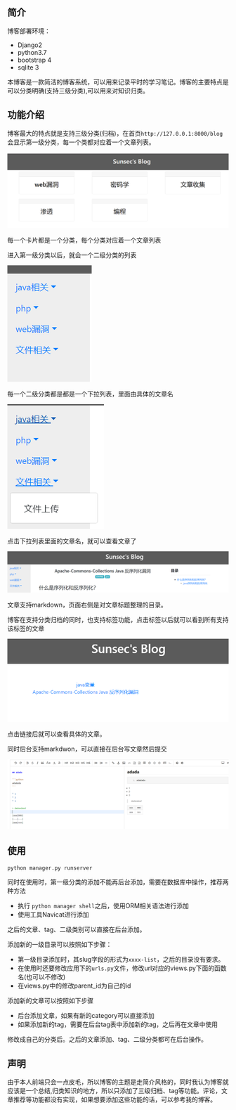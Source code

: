 

## 简介

博客部署环境：

* Django2
* python3.7
* bootstrap 4
* sqlite 3


本博客是一款简洁的博客系统，可以用来记录平时的学习笔记。博客的主要特点是可以分类明确(支持三级分类),可以用来对知识归类。

## 功能介绍

博客最大的特点就是支持三级分类(归档)，在首页``http://127.0.0.1:8000/blog``会显示第一级分类，每一个类都对应着一个文章列表。

![](image/1.png)

每一个卡片都是一个分类，每个分类对应着一个文章列表

进入第一级分类以后，就会一个二级分类的列表

![](image/3.png)

每一个二级分类都是都是一个下拉列表，里面由具体的文章名

![](image/4.png)

点击下拉列表里面的文章名，就可以查看文章了

![](image/2.png)

文章支持markdown，页面右侧是对文章标题整理的目录。

博客在支持分类归档的同时，也支持标签功能，点击标签以后就可以看到所有支持该标签的文章

![](image/5.png)

点击链接后就可以查看具体的文章。

同时后台支持markdwon，可以直接在后台写文章然后提交

![](image/6.png)

## 使用

```
python manager.py runserver
```

同时在使用时，第一级分类的添加不能再后台添加，需要在数据库中操作，推荐两种方法

* 执行 ``python manager shell``之后，使用ORM相关语法进行添加
* 使用工具Navicat进行添加

之后的文章、tag、二级类别可以直接在后台添加。

添加新的一级目录可以按照如下步骤：

* 第一级目录添加时，其slug字段的形式为``xxxx-list``，之后的目录没有要求。
* 在使用时还要修改应用下的``urls.py``文件，修改url对应的views.py下面的函数名(也可以不修改)
* 在views.py中的修改parent_id为自己的id

添加新的文章可以按照如下步骤

* 后台添加文章，如果有新的category可以直接添加
* 如果添加新的tag，需要在后台tag表中添加新的tag，之后再在文章中使用



修改成自己的分类后。之后的文章添加、tag、二级分类都可在后台操作。


## 声明

由于本人前端只会一点皮毛，所以博客的主题是走简介风格的，同时我认为博客就应该是一个总结,归类知识的地方，所以只添加了三级归档、tag等功能。评论，文章推荐等功能都没有实现，如果想要添加这些功能的话，可以参考我的博客。

